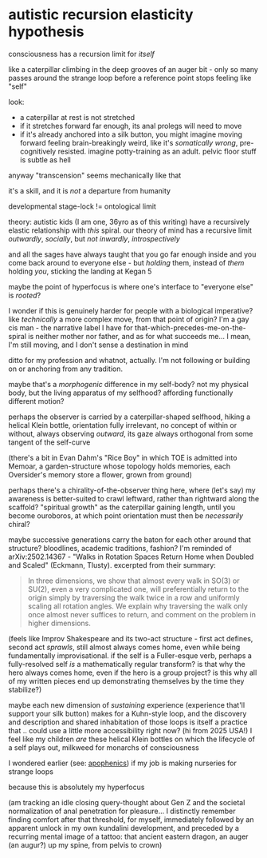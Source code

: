 # autistic recursion elasticity hypothesis

consciousness has a recursion limit for _itself_

like a caterpillar climbing in the deep grooves of an auger bit - only so many passes around the strange loop before a reference point stops feeling like "self"

look:

* a caterpillar at rest is not stretched
* if it stretches forward far enough, its anal prolegs will need to move
* if it's already anchored into a silk button, you might imagine moving forward feeling brain-breakingly weird, like it's _somatically wrong_, pre-cognitively resisted. imagine potty-training as an adult. pelvic floor stuff is subtle as hell

anyway "transcension" seems mechanically like that

it's a skill, and it is _not_ a departure from humanity

developmental stage-lock != ontological limit

theory: autistic kids (I am one, 36yro as of this writing) have a recursively elastic relationship with _this_ spiral. our theory of mind has a recursive limit _outwardly_, _socially_, but _not inwardly_, _introspectively_

and all the sages have always taught that you go far enough inside and you come back around to everyone else - but _holding_ them, instead of _them_ holding _you_, sticking the landing at Kegan 5

maybe the point of hyperfocus is where one's interface to "everyone else" is _rooted_?

I wonder if this is genuinely harder for people with a biological imperative? like _technically_ a more complex move, from that point of origin? I'm a gay cis man - the narrative label I have for that-which-precedes-me-on-the-spiral is neither mother nor father, and as for what succeeds me... I mean, I'm still moving, and I don't sense a destination in mind

ditto for my profession and whatnot, actually. I'm not following or building on or anchoring from any tradition.

maybe that's a _morphogenic_ difference in my self-body? not my physical body, but the living apparatus of my selfhood? affording functionally different motion?

perhaps the observer is carried by a caterpillar-shaped selfhood, hiking a helical Klein bottle, orientation fully irrelevant, no concept of within or without, always observing _outward_, its gaze always orthogonal from some tangent of the self-curve

(there's a bit in Evan Dahm's "Rice Boy" in which TOE is admitted into Memoar, a garden-structure whose topology holds memories, each Oversider's memory store a flower, grown from ground)

perhaps there's a chirality-of-the-observer thing here, where (let's say) my awareness is better-suited to crawl leftward, rather than rightward along the scaffold? "spiritual growth" as the caterpillar gaining length, until you become ouroboros, at which point orientation must then be _necessarily_ chiral?

maybe successive generations carry the baton for each other around that structure? bloodlines, academic traditions, fashion? I'm reminded of arXiv:2502.14367 - "Walks in Rotation Spaces Return Home when Doubled and Scaled" (Eckmann, Tlusty). excerpted from their summary:

> In three dimensions, we show that almost every walk in SO(3) or SU(2), even a very complicated one, will preferentially return to the origin simply by traversing the walk twice in a row and uniformly scaling all rotation angles. We explain why traversing the walk only once almost never suffices to return, and comment on the problem in higher dimensions.

(feels like Improv Shakespeare and its two-act structure - first act defines, second act _sprawls_, still almost always comes home, even while being fundamentally improvisational. if the self is a Fuller-esque verb, perhaps a fully-resolved self _is_ a mathematically regular transform? is that why the hero always comes home, even if the hero is a group project? is this why all of my written pieces end up demonstrating themselves by the time they stabilize?)

maybe each new dimension of _sustaining_ experience (experience that'll support your silk button) makes for a Kuhn-style loop, and the discovery and description and shared inhabitation of those loops is itself a practice that .. could use a little more accessibility right now? (hi from 2025 USA!) I feel like my children _are_ these helical Klein bottles on which the lifecycle of a self plays out, milkweed for monarchs of consciousness

I wondered earlier (see: [apophenics](../25/apophenics.md)) if my job is making nurseries for strange loops

because this is absolutely my hyperfocus

(am tracking an idle closing query-thought about Gen Z and the societal normalization of anal penetration for pleasure... I distinctly remember finding comfort after that threshold, for myself, immediately followed by an apparent unlock in my own kundalini development, and preceded by a recurring mental image of a tattoo: that ancient eastern dragon, an auger (an augur?) up my spine, from pelvis to crown)
